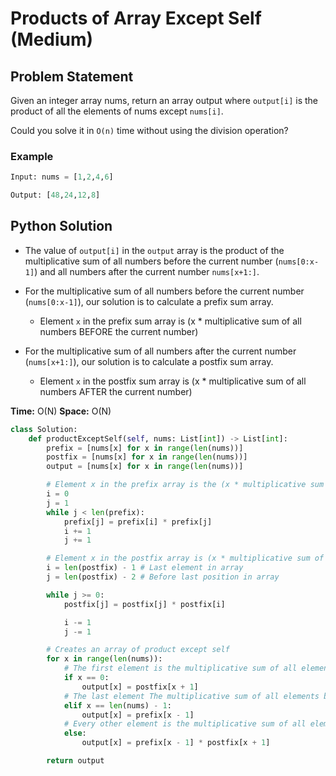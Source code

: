 # Products of Array Except Self (Medium)

## Problem Statement

Given an integer array nums, return an array output where ``output[i]`` is the product of all the elements of nums except ``nums[i]``.

Could you solve it in ``O(n)`` time without using the division operation?

### Example

```python
Input: nums = [1,2,4,6]

Output: [48,24,12,8]
```

## Python Solution

- The value of ``output[i]`` in the ``output`` array is the product of the multiplicative sum of all numbers before the current number (``nums[0:x-1]``) and all numbers after the current number ``nums[x+1:]``.

- For the multiplicative sum of all numbers before the current number (``nums[0:x-1]``), our solution is to calculate a prefix sum array.
   - Element ``x`` in the prefix sum array is (x * multiplicative sum of all numbers BEFORE the current number)

- For the multiplicative sum of all numbers after the current number (``nums[x+1:]``), our solution is to calculate a postfix sum array.
   - Element ``x`` in the postfix sum array is (x * multiplicative sum of all numbers AFTER the current number)  

**Time:** O(N)
**Space:** O(N)


```python
class Solution:
    def productExceptSelf(self, nums: List[int]) -> List[int]:
        prefix = [nums[x] for x in range(len(nums))]
        postfix = [nums[x] for x in range(len(nums))]
        output = [nums[x] for x in range(len(nums))]

        # Element x in the prefix array is the (x * multiplicative sum of all previous elements)
        i = 0
        j = 1
        while j < len(prefix):
            prefix[j] = prefix[i] * prefix[j]
            i += 1
            j += 1

        # Element x in the postfix array is (x * multiplicative sum of all subsequent elements)
        i = len(postfix) - 1 # Last element in array
        j = len(postfix) - 2 # Before last position in array

        while j >= 0:
            postfix[j] = postfix[j] * postfix[i]

            i -= 1
            j -= 1

        # Creates an array of product except self
        for x in range(len(nums)):
            # The first element is the multiplicative sum of all elements after this position
            if x == 0:
                output[x] = postfix[x + 1]
            # The last element The multiplicative sum of all elements before this position
            elif x == len(nums) - 1:
                output[x] = prefix[x - 1]
            # Every other element is the multiplicative sum of all elements after this position * the multiplicative sum of all elements before this position
            else:
                output[x] = prefix[x - 1] * postfix[x + 1]

        return output
```

